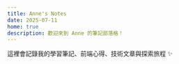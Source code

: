 ```yaml
---
title: Anne's Notes
date: 2025-07-11
home: true
description: 歡迎來到 Anne 的筆記部落格！
---
```


這裡會記錄我的學習筆記、前端心得、技術文章與探索旅程 ✨
